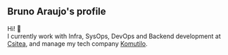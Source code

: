 ## Bruno Araujo's profile
Hi! 👋  
I currently work with Infra, SysOps, DevOps and Backend development at [Csitea](https://github.com/csitea), and manage my tech company [Komutilo](https://github.com/komutilo).  


<!-- ![https://github-readme-stats.vercel.app/api/top-langs/?username=brunurd&layout=compact&langs_count=10&theme=radical](https://github-readme-stats.vercel.app/api/top-langs/?username=brunurd&layout=compact&langs_count=10&theme=radical) -->

